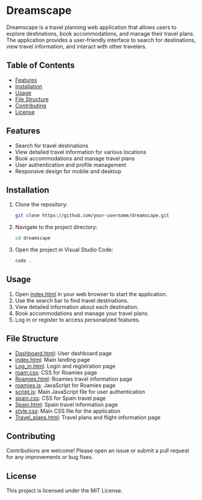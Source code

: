 # Dreamscape

Dreamscape is a travel planning web application that allows users to explore destinations, book accommodations, and manage their travel plans. The application provides a user-friendly interface to search for destinations, view travel information, and interact with other travelers.

## Table of Contents

- [Features](#features)
- [Installation](#installation)
- [Usage](#usage)
- [File Structure](#file-structure)
- [Contributing](#contributing)
- [License](#license)

## Features

- Search for travel destinations
- View detailed travel information for various locations
- Book accommodations and manage travel plans
- User authentication and profile management
- Responsive design for mobile and desktop

## Installation

1. Clone the repository:
    ```sh
    git clone https://github.com/your-username/dreamscape.git
    ```
2. Navigate to the project directory:
    ```sh
    cd dreamscape
    ```
3. Open the project in Visual Studio Code:
    ```sh
    code .
    ```

## Usage

1. Open [index.html](http://_vscodecontentref_/1) in your web browser to start the application.
2. Use the search bar to find travel destinations.
3. View detailed information about each destination.
4. Book accommodations and manage your travel plans.
5. Log in or register to access personalized features.

## File Structure

- [Dashboard.html](http://_vscodecontentref_/2): User dashboard page
- [index.html](http://_vscodecontentref_/3): Main landing page
- [Log_in.html](http://_vscodecontentref_/4): Login and registration page
- [roam.css](http://_vscodecontentref_/5): CSS for Roamies page
- [Roamies.html](http://_vscodecontentref_/6): Roamies travel information page
- [roamies.js](http://_vscodecontentref_/7): JavaScript for Roamies page
- [script.js](http://_vscodecontentref_/8): Main JavaScript file for user authentication
- [spain.css](http://_vscodecontentref_/9): CSS for Spain travel page
- [Spain.html](http://_vscodecontentref_/10): Spain travel information page
- [style.css](http://_vscodecontentref_/11): Main CSS file for the application
- [Travel_plans.html](http://_vscodecontentref_/12): Travel plans and flight information page

## Contributing

Contributions are welcome! Please open an issue or submit a pull request for any improvements or bug fixes.

## License

This project is licensed under the MIT License.